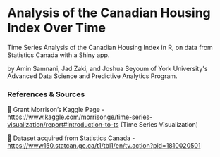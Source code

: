 # Analysis of the Canadian Housing Index Over Time
Time Series Analysis of the Canadian Housing Index in R, on data from Statistics Canada with a Shiny app.

by Amin Samnani, Jad Zaki, and Joshua Seyoum of York University's Advanced Data Science and Predictive Analytics Program.

### References & Sources

	Grant Morrison’s Kaggle Page - https://www.kaggle.com/morrisonge/time-series-visualization/report#introduction-to-ts  (Time Series Visualization)

	Dataset acquired from Statistics Canada - https://www150.statcan.gc.ca/t1/tbl1/en/tv.action?pid=1810020501 
